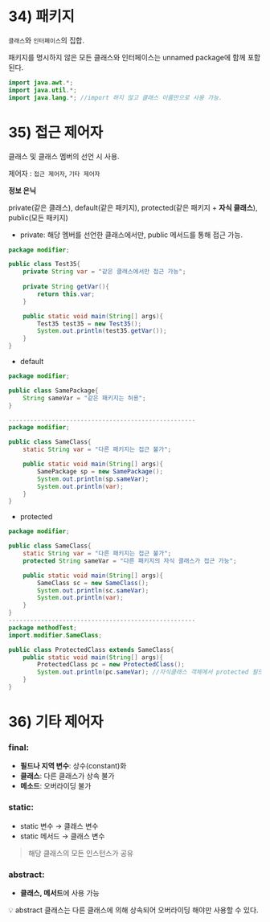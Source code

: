# 34) 패키지

`클래스`와 `인터페이스`의 집합.

패키지를 명시하지 않은 모든 클래스와 인터페이스는 unnamed package에 함께 포함된다.
```java
import java.awt.*;
import java.util.*;
import java.lang.*; //import 하지 않고 클래스 이름만으로 사용 가능.
```

# 35) 접근 제어자

클래스 및 클래스 멤버의 선언 시 사용.

제어자 : `접근 제어자`, `기타 제어자`

**정보 은닉**

private(같은 클래스), default(같은 패키지), protected(같은 패키지 + **자식 클래스**), public(모든 패키지)

- private: 해당 멤버를 선언한 클래스에서만, public 메서드를 통해 접근 가능.

```java
package modifier;

public class Test35{
	private String var = "같은 클래스에서만 접근 가능";
	
	private String getVar(){
		return this.var;
	}

	public static void main(String[] args){
		Test35 test35 = new Test35();
		System.out.println(test35.getVar());
	}
}
```

- default

```java
package modifier;

public class SamePackage{
	String sameVar = "같은 패키지는 허용";
}

----------------------------------------------------
package modifier;

public class SameClass{
	static String var = "다른 패키지는 접근 불가";

	public static void main(String[] args){
		SamePackage sp = new SamePackage();
		System.out.println(sp.sameVar);
		System.out.println(var);
	}
}
```

- protected
```java
package modifier;

public class SameClass{
	static String var = "다른 패키지는 접근 불가";
	protected String sameVar = "다른 패키지의 자식 클래스가 접근 가능";

	public static void main(String[] args){
		SameClass sc = new SameClass();
		System.out.println(sc.sameVar);
		System.out.println(var);
	}
}
----------------------------------------------------
package methodTest;
import.modifier.SameClass;

public class ProtectedClass extends SameClass{
	public static void main(String[] args){
		ProtectedClass pc = new ProtectedClass();
		System.out.println(pc.sameVar); //자식클래스 객체에서 protected 필드 참조
	}
}
```

# 36) 기타 제어자

### final:

- **필드나 지역 변수**:  상수(constant)화
- **클래스**: 다른 클래스가 상속 불가
- **메소드**: 오버라이딩 불가

### static:

- static 변수 → 클래스 변수
- static 메서드 → 클래스 변수

> 해당 클래스의 모든 인스턴스가 공유
> 

### abstract:

- **클래스, 메서드**에 사용 가능

<aside>
💡 abstract 클래스는 다른 클래스에 의해 상속되어 오버라이딩 해야만 사용할 수 있다.

</aside>
